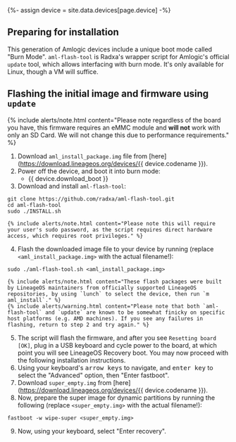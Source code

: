 {%- assign device = site.data.devices[page.device] -%}

## Preparing for installation

This generation of Amlogic devices include a unique boot mode called "Burn Mode".
`aml-flash-tool` is Radxa's wrapper script for Amlogic's official `update` tool, which allows interfacing with burn mode. It's only available for Linux, though a VM will suffice.

## Flashing the initial image and firmware using `update`

{% include alerts/note.html content="Please note regardless of the board you have, this firmware requires an eMMC module and **will not** work with only an SD Card. We will not change this due to performance requirements." %}

1. Download `aml_install_package.img` file from [here](https://download.lineageos.org/devices/{{ device.codename }}).
2. Power off the device, and boot it into burn mode:
    * {{ device.download_boot }}
3. Download and install `aml-flash-tool`:
```
git clone https://github.com/radxa/aml-flash-tool.git
cd aml-flash-tool
sudo ./INSTALL.sh
```
    {% include alerts/note.html content="Please note this will require your user's sudo password, as the script requires direct hardware access, which requires root privileges." %}
4. Flash the downloaded image file to your device by running (replace `<aml_install_package.img>` with the actual filename!):
```
sudo ./aml-flash-tool.sh <aml_install_package.img>
```
    {% include alerts/note.html content="These flash packages were built by LineageOS maintainers from officially supported LineageOS repositories, by using `lunch` to select the device, then run `m aml_install`." %}
    {% include alerts/warning.html content="Please note that both `aml-flash-tool` and `update` are known to be somewhat finicky on specific host platforms (e.g. AMD machines). If you see any failures in flashing, return to step 2 and try again." %}
5. The script will flash the firmware, and after you see `Resetting board [OK]`, plug in a USB keyboard and cycle power to the board, at which point you will see LineageOS Recovery boot. You may now proceed with the following installation instructions.
6. Using your keyboard's <kbd>arrow keys</kbd> to navigate, and <kbd>enter key</kbd> to select the "Advanced" option, then "Enter fastboot".
7. Download `super_empty.img` from [here](https://download.lineageos.org/devices/{{ device.codename }}).
8. Now, prepare the super image for dynamic partitions by running the following (replace `<super_empty.img>` with the actual filename!):
```
fastboot -w wipe-super <super_empty.img>
```
9. Now, using your keyboard, select "Enter recovery".
